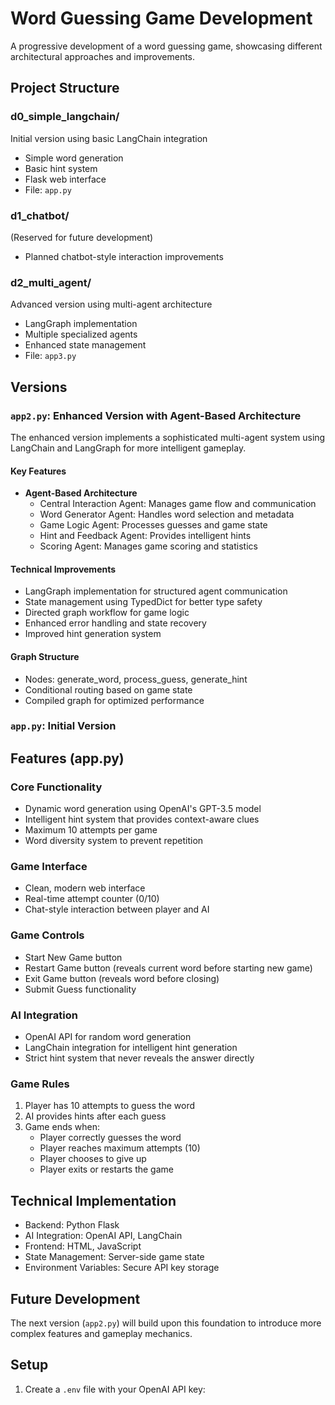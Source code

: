 # Word Guessing Game Development

A progressive development of a word guessing game, showcasing different architectural approaches and improvements.

## Project Structure

### d0_simple_langchain/
Initial version using basic LangChain integration
- Simple word generation
- Basic hint system
- Flask web interface
- File: `app.py`

### d1_chatbot/
(Reserved for future development)
- Planned chatbot-style interaction improvements

### d2_multi_agent/
Advanced version using multi-agent architecture
- LangGraph implementation
- Multiple specialized agents
- Enhanced state management
- File: `app3.py`

## Versions

### `app2.py`: Enhanced Version with Agent-Based Architecture
The enhanced version implements a sophisticated multi-agent system using LangChain and LangGraph for more intelligent gameplay.

#### Key Features
- **Agent-Based Architecture**
  - Central Interaction Agent: Manages game flow and communication
  - Word Generator Agent: Handles word selection and metadata
  - Game Logic Agent: Processes guesses and game state
  - Hint and Feedback Agent: Provides intelligent hints
  - Scoring Agent: Manages game scoring and statistics

#### Technical Improvements
- LangGraph implementation for structured agent communication
- State management using TypedDict for better type safety
- Directed graph workflow for game logic
- Enhanced error handling and state recovery
- Improved hint generation system

#### Graph Structure
- Nodes: generate_word, process_guess, generate_hint
- Conditional routing based on game state
- Compiled graph for optimized performance

### `app.py`: Initial Version

## Features (app.py)

### Core Functionality
- Dynamic word generation using OpenAI's GPT-3.5 model
- Intelligent hint system that provides context-aware clues
- Maximum 10 attempts per game
- Word diversity system to prevent repetition

### Game Interface
- Clean, modern web interface
- Real-time attempt counter (0/10)
- Chat-style interaction between player and AI

### Game Controls
- Start New Game button
- Restart Game button (reveals current word before starting new game)
- Exit Game button (reveals word before closing)
- Submit Guess functionality

### AI Integration
- OpenAI API for random word generation
- LangChain integration for intelligent hint generation
- Strict hint system that never reveals the answer directly

### Game Rules
1. Player has 10 attempts to guess the word
2. AI provides hints after each guess
3. Game ends when:
   - Player correctly guesses the word
   - Player reaches maximum attempts (10)
   - Player chooses to give up
   - Player exits or restarts the game

## Technical Implementation
- Backend: Python Flask
- AI Integration: OpenAI API, LangChain
- Frontend: HTML, JavaScript
- State Management: Server-side game state
- Environment Variables: Secure API key storage

## Future Development
The next version (`app2.py`) will build upon this foundation to introduce more complex features and gameplay mechanics.

## Setup
1. Create a `.env` file with your OpenAI API key:

